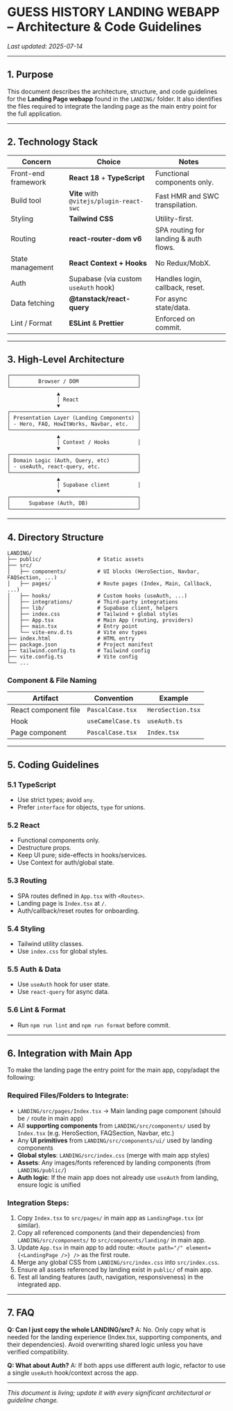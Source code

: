 # GUESS HISTORY LANDING WEBAPP – Architecture & Code Guidelines

_Last updated: 2025-07-14_

---

## 1. Purpose
This document describes the architecture, structure, and code guidelines for the **Landing Page webapp** found in the `LANDING/` folder. It also identifies the files required to integrate the landing page as the main entry point for the full application.

---

## 2. Technology Stack
| Concern               | Choice                                  | Notes |
|-----------------------|------------------------------------------|-------|
| Front-end framework   | **React 18** + **TypeScript**           | Functional components only. |
| Build tool            | **Vite** with `@vitejs/plugin-react-swc`| Fast HMR and SWC transpilation. |
| Styling               | **Tailwind CSS**                        | Utility-first. |
| Routing               | **react-router-dom v6**                 | SPA routing for landing & auth flows. |
| State management      | **React Context + Hooks**               | No Redux/MobX. |
| Auth                  | Supabase (via custom `useAuth` hook)    | Handles login, callback, reset. |
| Data fetching         | **@tanstack/react-query**               | For async state/data. |
| Lint / Format         | **ESLint** & **Prettier**               | Enforced on commit. |

---

## 3. High-Level Architecture
```
┌─────────────────────────────────────────┐
│         Browser / DOM                   │
└─────────────────────────────────────────┘
                ▲
                │ React
                ▼
┌─────────────────────────────────────────┐
│ Presentation Layer (Landing Components) │
│ - Hero, FAQ, HowItWorks, Navbar, etc.   │
└─────────────────────────────────────────┘
                ▲
                │ Context / Hooks         │
                ▼
┌─────────────────────────────────────────┐
│ Domain Logic (Auth, Query, etc)         │
│ - useAuth, react-query, etc.            │
└─────────────────────────────────────────┘
                ▲
                │ Supabase client         │
                ▼
┌─────────────────────────────────────────┐
│      Supabase (Auth, DB)                │
└─────────────────────────────────────────┘
```

---

## 4. Directory Structure
```
LANDING/
├── public/                  # Static assets
├── src/
│   ├── components/          # UI blocks (HeroSection, Navbar, FAQSection, ...)
│   ├── pages/               # Route pages (Index, Main, Callback, ...)
│   ├── hooks/               # Custom hooks (useAuth, ...)
│   ├── integrations/        # Third-party integrations
│   ├── lib/                 # Supabase client, helpers
│   ├── index.css            # Tailwind + global styles
│   ├── App.tsx              # Main App (routing, providers)
│   ├── main.tsx             # Entry point
│   └── vite-env.d.ts        # Vite env types
├── index.html               # HTML entry
├── package.json             # Project manifest
├── tailwind.config.ts       # Tailwind config
├── vite.config.ts           # Vite config
└── ...
```

### Component & File Naming
| Artifact                | Convention              | Example |
|-------------------------|-------------------------|---------|
| React component file    | `PascalCase.tsx`        | `HeroSection.tsx` |
| Hook                    | `useCamelCase.ts`       | `useAuth.ts` |
| Page component          | `PascalCase.tsx`        | `Index.tsx` |

---

## 5. Coding Guidelines
### 5.1 TypeScript
- Use strict types; avoid `any`.
- Prefer `interface` for objects, `type` for unions.

### 5.2 React
- Functional components only.
- Destructure props.
- Keep UI pure; side-effects in hooks/services.
- Use Context for auth/global state.

### 5.3 Routing
- SPA routes defined in `App.tsx` with `<Routes>`.
- Landing page is `Index.tsx` at `/`.
- Auth/callback/reset routes for onboarding.

### 5.4 Styling
- Tailwind utility classes.
- Use `index.css` for global styles.

### 5.5 Auth & Data
- Use `useAuth` hook for user state.
- Use `react-query` for async data.

### 5.6 Lint & Format
- Run `npm run lint` and `npm run format` before commit.

---

## 6. Integration with Main App
To make the landing page the entry point for the main app, copy/adapt the following:

### Required Files/Folders to Integrate:
- `LANDING/src/pages/Index.tsx`  → Main landing page component (should be `/` route in main app)
- All **supporting components** from `LANDING/src/components/` used by `Index.tsx` (e.g. HeroSection, FAQSection, Navbar, etc.)
- Any **UI primitives** from `LANDING/src/components/ui/` used by landing components
- **Global styles**: `LANDING/src/index.css` (merge with main app styles)
- **Assets**: Any images/fonts referenced by landing components (from `LANDING/public/`)
- **Auth logic**: If the main app does not already use `useAuth` from landing, ensure logic is unified

### Integration Steps:
1. Copy `Index.tsx` to `src/pages/` in main app as `LandingPage.tsx` (or similar).
2. Copy all referenced components (and their dependencies) from `LANDING/src/components/` to `src/components/landing/` in main app.
3. Update `App.tsx` in main app to add route: `<Route path="/" element={<LandingPage />} />` as the first route.
4. Merge any global CSS from `LANDING/src/index.css` into `src/index.css`.
5. Ensure all assets referenced by landing exist in `public/` of main app.
6. Test all landing features (auth, navigation, responsiveness) in the integrated app.

---

## 7. FAQ
**Q: Can I just copy the whole LANDING/src?**
A: No. Only copy what is needed for the landing experience (Index.tsx, supporting components, and their dependencies). Avoid overwriting shared logic unless you have verified compatibility.

**Q: What about Auth?**
A: If both apps use different auth logic, refactor to use a single `useAuth` hook/context across the app.

---

_This document is living; update it with every significant architectural or guideline change._

